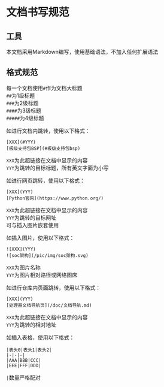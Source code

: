 # 文档书写规范
## 工具
本文档采用Markdown编写，使用基础语法，不加入任何扩展语法

## 格式规范
每一个文档使用`#`作为文档大标题  
`##`为1级标题  
`###`为2级标题  
`####`为3级标题  
`#####`为4级标题  

如进行文档内跳转，使用以下格式：  
```
[XXX](#YYY)
[板级支持包BSP](#板级支持包bsp)
```
`XXX`为此超链接在文档中显示的内容  
`YYY`为跳转的目标标题，所有英文字面为小写  

如进行网页跳转，使用以下格式：  
```
[XXX](YYY)
[Python官网](https://www.python.org/)
```
`XXX`为此超链接在文档中显示的内容  
`YYY`为跳转的目标网址  
可与插入图片嵌套使用  

如插入图片，使用以下格式：  
```
![XXX](YYY)
![soc架构](/pic/img/soc架构.svg) 
```
`XXX`为图片名称  
`YYY`为图片相对路径或网络图床  

如进行仓库内页面跳转，使用以下格式：  
```
[XXX](YYY)
[处理器文档导航页](/doc/文档导航.md)
```
`XXX`为此超链接在文档中显示的内容  
`YYY`为跳转的相对地址  

如插入表格，使用以下格式：  
```
|表头0|表头1|表头2|
|-|-|-|
|AAA|BBB|CCC|
|EEE|FFF|DDD|
```
`|`数量严格配对  
